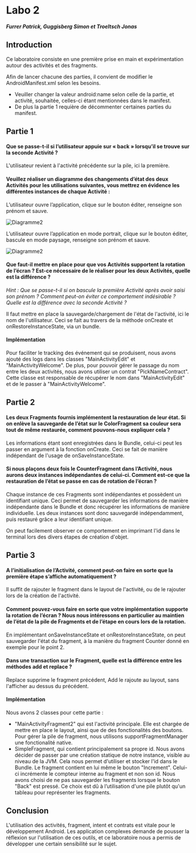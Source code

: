 # Labo 2

_**Furrer Patrick, Guggisberg Simon et Troeltsch Jonas**_

<div style="page-break-after: always;"></div>

## Introduction

Ce laboratoire consiste en une première prise en main et expérimentation autour des activités et des fragments.

Afin de lancer chacune des parties, il convient de modifier le AndroidManifest.xml selon les besoins.
- Veuiller changer la valeur android:name selon celle de la partie, et activité, souhaitée, celles-ci étant mentionnées dans le manifest. 
- De plus la partie 1 requière de décommenter certaines parties du manifest.

## Partie 1

#### Que se passe-t-il si l’utilisateur appuie sur « back » lorsqu’il se trouve sur la seconde Activité ?

L'utilisateur revient à l'activité précédente sur la pile, ici la première.

#### Veuillez réaliser un diagramme des changements d’état des deux Activités pour les utilisations suivantes, vous mettrez en évidence les différentes instances de chaque Activité :

L’utilisateur ouvre l’application, clique sur le bouton éditer, renseigne son prénom et sauve.

![Diagramme2](./diagrams/1.svg)

L’utilisateur ouvre l’application en mode portrait, clique sur le bouton éditer, bascule en mode paysage, renseigne son prénom et sauve.

![Diagramme2](./diagrams/2.svg)

#### Que faut-il mettre en place pour que vos Activités supportent la rotation de l’écran ? Est-ce nécessaire de le réaliser pour les deux Activités, quelle est la différence ?

_Hint : Que se passe-t-il si on bascule la première Activité après avoir saisi son prénom ? Comment peut-on éviter ce comportement indésirable ? Quelle est la différence avec la seconde Activité ?_

Il faut mettre en place la sauvegarde/chargement de l'état de l'activité, ici le nom de l'utilisateur. Ceci se fait au travers de la méthode onCreate et onRestoreInstanceState, via un bundle.

#### Implémentation

Pour faciliter le tracking des événement qui se produisent, nous avons ajouté des logs dans les classes "MainActivityEdit" et "MainActivityWelcome".
De plus, pour pouvoir gérer le passage du nom entre les deux activités, nous avons utiliser un contrat "PickNameContract".
Cette classe est responsable de récupérer le nom dans "MainActivityEdit" et de le passer à "MainActivityWelcome".

## Partie 2

#### Les deux Fragments fournis implémentent la restauration de leur état. Si on enlève la sauvegarde de l’état sur le ColorFragment sa couleur sera tout de même restaurée, comment pouvons-nous expliquer cela ? 

Les informations étant sont enregistrées dans le Bundle, celui-ci peut les passer en argument à la fonction onCreate. Ceci se fait de manière indépendant de l'usage de onSaveInstanceState.

####  Si nous plaçons deux fois le CounterFragment dans l’Activité, nous aurons deux instances indépendantes de celui-ci. Comment est-ce que la restauration de l’état se passe en cas de rotation de l’écran ? 

Chaque instance de ces Fragments sont indépendantes et possèdent un identifiant unique. Ceci permet de sauvegarder les informations de manière indépendante dans le Bundle et donc récupérer les informations de manière individuelle.
Les deux instances sont donc sauvegardé indépendamment, puis restauré grâce a leur identifiant unique.

On peut facilement observer ce comportement en imprimant l'id dans le terminal lors des divers étapes de création d'objet.

## Partie 3

#### A l’initialisation de l’Activité, comment peut-on faire en sorte que la première étape s’affiche automatiquement ?

Il suffit de rajouter le fragment dans le layout de l'activité, ou de le rajouter lors de la création de l'activité.

#### Comment pouvez-vous faire en sorte que votre implémentation supporte la rotation de l’écran ? Nous nous intéressons en particulier au maintien de l’état de la pile de Fragments et de l’étape en cours lors de la rotation.

En implémentant onSaveInstanceState et onRestoreInstanceState, on peut sauvegarder l'état du  fragment, à la manière du fragment Counter donné en exemple pour le point 2.

#### Dans une transaction sur le Fragment, quelle est la différence entre les méthodes add et replace ?

Replace supprime le fragment précédent, Add le rajoute au layout, sans l'afficher au dessus du précédent.

#### Implémentation

Nous avons 2 classes pour cette partie :
- "MainActivityFragment2" qui est l'activité principale. Elle est chargée de mettre en place le layout, ainsi que de des fonctionalités des boutons. Pour gérer la pile de fragment, nous utilisons supportFragmentManager une fonctionalité native.
- SimpleFragment, qui contient principalement sa propre id. Nous avons décider de passer par une création statique de notre instance, visible au niveau de la JVM. Cela nous permet d'utiliser et stocker l'id dans le Bundle.
Le fragment contient en lui même le bouton "Increment". Celui-ci incrémente le compteur interne au fragment et non son id.
Nous avons choisi de ne pas sauvegarder les fragments lorsque le bouton "Back" est pressé. Ce choix est dû à l’utilisation d'une pile plutôt qu'un tableau pour représenter les fragments.

## Conclusion

L'utilisation des activités, fragment, intent et contrats est vitale pour le développement Android.
Les application complexes demande de pousser la réflexion sur l'utilisation de ces outils, et ce laboratoire nous a permis de développer une certain sensibilité sur le sujet.
